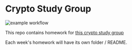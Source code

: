 # Crypto Study Group
![example workflow](https://github.com/ArnaudBrousseau/crypto-study-group/actions/workflows/ci.yml/badge.svg)

This repo contains homework for [this crypto study group](https://hackmd.io/@thor314/ryEWRY6Qs)

Each week's homework will have its own folder / README.
